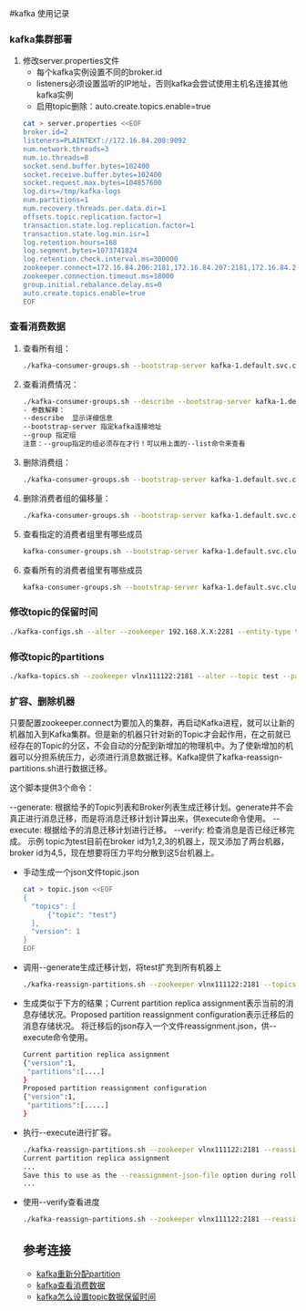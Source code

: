 #kafka 使用记录
### kafka集群部署
1. 修改server.properties文件
   - 每个kafka实例设置不同的broker.id
   - listeners必须设置监听的IP地址，否则kafka会尝试使用主机名连接其他kafka实例
   - 启用topic删除：auto.create.topics.enable=true
   ```bash
   cat > server.properties <<EOF
   broker.id=2
   listeners=PLAINTEXT://172.16.84.208:9092
   num.network.threads=3
   num.io.threads=8
   socket.send.buffer.bytes=102400
   socket.receive.buffer.bytes=102400
   socket.request.max.bytes=104857600
   log.dirs=/tmp/kafka-logs
   num.partitions=1
   num.recovery.threads.per.data.dir=1
   offsets.topic.replication.factor=1
   transaction.state.log.replication.factor=1
   transaction.state.log.min.isr=1
   log.retention.hours=168
   log.segment.bytes=1073741824
   log.retention.check.interval.ms=300000
   zookeeper.connect=172.16.84.206:2181,172.16.84.207:2181,172.16.84.208:2181
   zookeeper.connection.timeout.ms=18000
   group.initial.rebalance.delay.ms=0
   auto.create.topics.enable=true
   EOF
   ```

### 查看消费数据
1. 查看所有组：
   ```bash
   ./kafka-consumer-groups.sh --bootstrap-server kafka-1.default.svc.cluster.local:9092 --list
   ```
2. 查看消费情况：
   ```bash
   ./kafka-consumer-groups.sh --describe --bootstrap-server kafka-1.default.svc.cluster.local:9092 --group usercenter
   - 参数解释：
   --describe  显示详细信息
   --bootstrap-server 指定kafka连接地址
   --group 指定组
   注意：--group指定的组必须存在才行！可以用上面的--list命令来查看
   ```
3. 删除消费组：
   ```bash
   ./kafka-consumer-groups.sh --bootstrap-server kafka-1.default.svc.cluster.local:9092 --group usercenter --delete 
   ```
4. 删除消费者组的偏移量：
   ```bash
   ./kafka-consumer-groups.sh --bootstrap-server kafka-1.default.svc.cluster.local:9092 --group usercenter --topic topic1 --delete-offsets 
   ```
5. 查看指定的消费者组里有哪些成员
   ```bash
   kafka-consumer-groups.sh --bootstrap-server kafka-1.default.svc.cluster.local:90922 --group CountryCounter --describe --members
   ```
6. 查看所有的消费者组里有哪些成员
   ```bash
   kafka-consumer-groups.sh --bootstrap-server kafka-1.default.svc.cluster.local:9092 --all-groups --describe --members
   ```
### 修改topic的保留时间
```bash
./kafka-configs.sh --alter --zookeeper 192.168.X.X:2281 --entity-type topics --entity-name test1 --add-config retention.ms=864000000
```
### 修改topic的partitions
```bash
./kafka-topics.sh --zookeeper vlnx111122:2181 --alter --topic test --partitions 6
```
### 扩容、删除机器
只要配置zookeeper.connect为要加入的集群，再启动Kafka进程，就可以让新的机器加入到Kafka集群。但是新的机器只针对新的Topic才会起作用，在之前就已经存在的Topic的分区，不会自动的分配到新增加的物理机中。为了使新增加的机器可以分担系统压力，必须进行消息数据迁移。Kafka提供了kafka-reassign-partitions.sh进行数据迁移。

这个脚本提供3个命令：

--generate: 根据给予的Topic列表和Broker列表生成迁移计划。generate并不会真正进行消息迁移，而是将消息迁移计划计算出来，供execute命令使用。
--execute: 根据给予的消息迁移计划进行迁移。
--verify: 检查消息是否已经迁移完成。
示例
topic为test目前在broker id为1,2,3的机器上，现又添加了两台机器，broker id为4,5，现在想要将压力平均分散到这5台机器上。
- 手动生成一个json文件topic.json
  ```bash
  cat > topic.json <<EOF
  { 
    "topics": [
        {"topic": "test"}
    ],
    "version": 1
  }
  EOF
  ```
- 调用--generate生成迁移计划，将test扩充到所有机器上
  ```bash
  ./kafka-reassign-partitions.sh --zookeeper vlnx111122:2181 --topics-to-move-json-file topic.json  --broker-list  "1,2,3,4,5"  --generate
  ```
- 生成类似于下方的结果；Current partition replica assignment表示当前的消息存储状况。Proposed partition reassignment configuration表示迁移后的消息存储状况。
将迁移后的json存入一个文件reassignment.json，供--execute命令使用。
  ```bash
  Current partition replica assignment
  {"version":1,
   "partitions":[....]
  }
  Proposed partition reassignment configuration
  {"version":1,
   "partitions":[.....]
  }
  ```
- 执行--execute进行扩容。
  ```bash
  ./kafka-reassign-partitions.sh --zookeeper vlnx111122:2181 --reassignment-json-file reassignment.json --execute
  Current partition replica assignment
  ... 
  Save this to use as the --reassignment-json-file option during rollback
  ...
  ```
- 使用--verify查看进度
  ```bash
  ./kafka-reassign-partitions.sh --zookeeper vlnx111122:2181 --reassignment-json-file reassignment.json --verify
  ```


  ## 参考连接
  - [kafka重新分配partition](https://wzktravel.github.io/2015/12/31/kafka-reassign/)
  - [kafka查看消费数据](https://cloud.tencent.com/developer/article/1589121)
  - [kafka怎么设置topic数据保留时间](https://forum.huawei.com/enterprise/zh/thread/580942611450052608)
